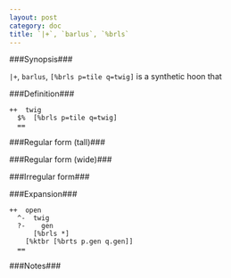 ```yaml
---
layout: post
category: doc
title: `|+`, `barlus`, `%brls`
---
```


###Synopsis###

`|+`, `barlus`, `[%brls p=tile q=twig]` is a synthetic hoon that

###Definition###

    ++  twig  
      $%  [%brls p=tile q=twig]
      ==

###Regular form (tall)###

###Regular form (wide)###

###Irregular form###

###Expansion###
    
    ++  open
      ^-  twig
      ?-    gen
          [%brls *]
        [%ktbr [%brts p.gen q.gen]]
      ==

###Notes###

